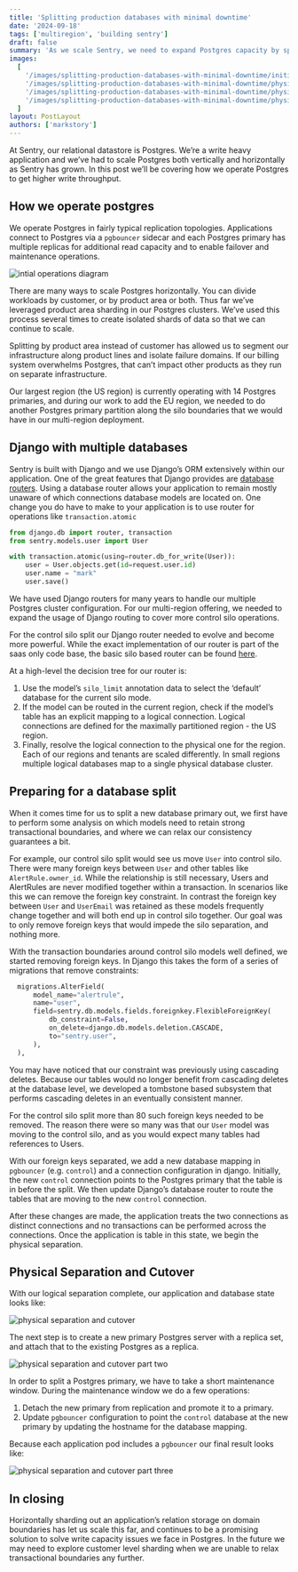 ```yaml
---
title: 'Splitting production databases with minimal downtime'
date: '2024-09-18'
tags: ['multiregion', 'building sentry']
draft: false
summary: 'As we scale Sentry, we need to expand Postgres capacity by splitting up workloads across multiple primaries.'
images:
  [
    '/images/splitting-production-databases-with-minimal-downtime/initial-operations.png',
    '/images/splitting-production-databases-with-minimal-downtime/physical-separation-pt1.png',
    '/images/splitting-production-databases-with-minimal-downtime/physical-separation-pt2.png',
    '/images/splitting-production-databases-with-minimal-downtime/physical-separation-pt3.png',
  ]
layout: PostLayout
authors: ['markstory']
---
```


At Sentry, our relational datastore is Postgres. We’re a write heavy application and we’ve had to scale Postgres both vertically and horizontally as Sentry has grown. In this post we’ll be covering how we operate Postgres to get higher write throughput.

## How we operate postgres

We operate Postgres in fairly typical replication topologies. Applications connect to Postgres via a `pgbouncer` sidecar and each Postgres primary has multiple replicas for additional read capacity and to enable failover and maintenance operations.

![intial operations diagram](/images/splitting-production-databases-with-minimal-downtime/initial-operations.png)

There are many ways to scale Postgres horizontally. You can divide workloads by customer, or by product area or both. Thus far we’ve leveraged product area sharding in our Postgres clusters. We’ve used this process several times to create isolated shards of data so that we can continue to scale.

Splitting by product area instead of customer has allowed us to segment our infrastructure along product lines and isolate failure domains. If our billing system overwhelms Postgres, that can’t impact other products as they run on separate infrastructure.

Our largest region (the US region) is currently operating with 14 Postgres primaries, and during our work to add the EU region, we needed to do another Postgres primary partition along the silo boundaries that we would have in our multi-region deployment.

## Django with multiple databases

Sentry is built with Django and we use Django’s ORM extensively within our application. One of the great features that Django provides are [database routers](https://docs.djangoproject.com/en/5.1/topics/db/multi-db/#automatic-database-routing). Using a database router allows your application to remain mostly unaware of which connections database models are located on. One change you do have to make to your application is to use router for operations like `transaction.atomic`

```python
from django.db import router, transaction
from sentry.models.user import User

with transaction.atomic(using=router.db_for_write(User)):
    user = User.objects.get(id=request.user.id)
    user.name = "mark"
    user.save()
```

We have used Django routers for many years to handle our multiple Postgres cluster configuration. For our multi-region offering, we needed to expand the usage of Django routing to cover more control silo operations.

For the control silo split our Django router needed to evolve and become more powerful. While the exact implementation of our router is part of the saas only code base, the basic silo based router can be found [here](https://github.com/getsentry/sentry/blob/master/src/sentry/db/router.py#L21).

At a high-level the decision tree for our router is:

1. Use the model’s `silo_limit` annotation data to select the ‘default’ database for the current silo mode.
2. If the model can be routed in the current region, check if the model’s table has an explicit mapping to a logical connection. Logical connections are defined for the maximally partitioned region - the US region.
3. Finally, resolve the logical connection to the physical one for the region. Each of our regions and tenants are scaled differently. In small regions multiple logical databases map to a single physical database cluster.

## Preparing for a database split

When it comes time for us to split a new database primary out, we first have to perform some analysis on which models need to retain strong transactional boundaries, and where we can relax our consistency guarantees a bit.

For example, our control silo split would see us move `User` into control silo. There were many foreign keys between `User` and other tables like `AlertRule.owner_id`. While the relationship is still necessary, Users and AlertRules are never modified together within a transaction. In scenarios like this we can remove the foreign key constraint. In contrast the foreign key between `User` and `UserEmail` was retained as these models frequently change together and will both end up in control silo together. Our goal was to only remove foreign keys that would impede the silo separation, and nothing more.

With the transaction boundaries around control silo models well defined, we started removing foreign keys. In Django this takes the form of a series of migrations that remove constraints:

```python
  migrations.AlterField(
      model_name="alertrule",
      name="user",
      field=sentry.db.models.fields.foreignkey.FlexibleForeignKey(
          db_constraint=False,
          on_delete=django.db.models.deletion.CASCADE,
          to="sentry.user",
      ),
  ),
```

You may have noticed that our constraint was previously using cascading deletes. Because our tables would no longer benefit from cascading deletes at the database level, we developed a tombstone based subsystem that performs cascading deletes in an eventually consistent manner.

For the control silo split more than 80 such foreign keys needed to be removed. The reason there were so many was that our `User` model was moving to the control silo, and as you would expect many tables had references to Users.

With our foreign keys separated, we add a new database mapping in `pgbouncer` (e.g. `control`) and a connection configuration in django. Initially, the new `control` connection points to the Postgres primary that the table is in before the split. We then update Django’s database router to route the tables that are moving to the new `control` connection.

After these changes are made, the application treats the two connections as distinct connections and no transactions can be performed across the connections. Once the application is table in this state, we begin the physical separation.

## Physical Separation and Cutover

With our logical separation complete, our application and database state looks like:

![physical separation and cutover](/images/splitting-production-databases-with-minimal-downtime/physical-separation-pt1.png)

The next step is to create a new primary Postgres server with a replica set, and attach that to the existing Postgres as a replica.

![physical separation and cutover part two](/images/splitting-production-databases-with-minimal-downtime/physical-separation-pt2.png)

In order to split a Postgres primary, we have to take a short maintenance window. During the maintenance window we do a few operations:

1. Detach the new primary from replication and promote it to a primary.
2. Update `pgbouncer` configuration to point the `control` database at the new primary by updating the hostname for the database mapping.

Because each application pod includes a `pgbouncer` our final result looks like:

![physical separation and cutover part three](/images/splitting-production-databases-with-minimal-downtime/physical-separation-pt3.png)

## In closing

Horizontally sharding out an application’s relation storage on domain boundaries has let us scale this far, and continues to be a promising solution to solve write capacity issues we face in Postgres. In the future we may need to explore customer level sharding when we are unable to relax transactional boundaries any further.
